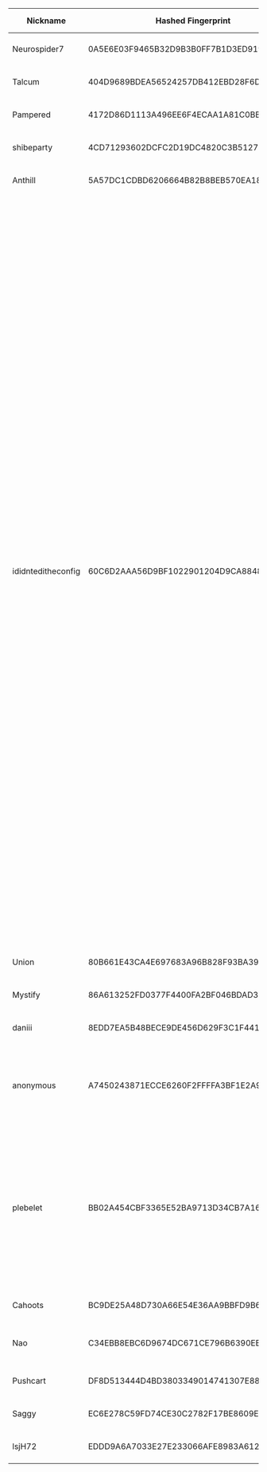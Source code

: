 | Nickname |  Hashed Fingerprint	| Or Addresses | Contact | Running | Flags | Last Seen | First Seen | Last Restarted | Advertised Bandwidth | Platform | Version | Version Status | Recommended Version | Verified hostnames | Exit policy |
|---|---|---|---|---|---|---|---|---|---|---|---|---|---|---|---|
|Neurospider7 | 0A5E6E03F9465B32D9B3B0FF7B1D3ED91942058F | ["198.98.58.110:443"] | netherworldbelow AT mail DOT com | true | Running, V2Dir, Valid | 2025-10-17 13:00:00 | 2025-10-17 06:00:00 | 2025-10-17 05:48:42 | 0 | Tor 0.4.8.19 on Linux | 0.4.8.19 | recommended | true | N/A | ["reject *:*"]|
|Talcum | 404D9689BDEA56524257DB412EBD28F6DCA1E628 | ["49.12.106.137:443","[2a01:4f8:c014:c013::1]:443"] | Talcum@proton.me | true | Running, V2Dir, Valid | 2025-10-17 13:00:00 | 2025-10-17 08:00:00 | 2025-10-17 07:36:46 | 0 | Tor 0.4.8.19 on Linux | 0.4.8.19 | recommended | true | ["static.137.106.12.49.clients.your-server.de"] | ["reject *:*"]|
|Pampered | 4172D86D1113A496EE6F4ECAA1A81C0BBCB07774 | ["5.75.234.90:443","[2a01:4f8:c013:e7e7::1]:443"] | Pampered@proton.me | true | Running, V2Dir, Valid | 2025-10-17 13:00:00 | 2025-10-17 08:00:00 | 2025-10-17 07:27:50 | 0 | Tor 0.4.8.19 on Linux | 0.4.8.19 | recommended | true | ["static.90.234.75.5.clients.your-server.de"] | ["reject *:*"]|
|shibeparty | 4CD71293602DCFC2D19DC4820C3B5127F60F871F | ["176.146.124.34:9001"] | tor@shibe.fr | true | Running, V2Dir, Valid | 2025-10-17 13:00:00 | 2025-10-17 09:00:00 | 2025-10-17 10:11:59 | 0 | Tor 0.4.8.19 on Linux | 0.4.8.19 | recommended | true | ["176-146-124-34.abo.bbox.fr"] | ["reject *:*"]|
|Anthill | 5A57DC1CDBD6206664B82B8BEB570EA1849B50D0 | ["91.99.79.188:443","[2a01:4f8:1c1a:c686::1]:443"] | Anthill@proton.me | true | Running, V2Dir, Valid | 2025-10-17 13:00:00 | 2025-10-17 08:00:00 | 2025-10-17 07:32:18 | 0 | Tor 0.4.8.19 on Linux | 0.4.8.19 | recommended | true | ["static.188.79.99.91.clients.your-server.de"] | ["reject *:*"]|
|ididnteditheconfig | 60C6D2AAA56D9BF1022901204D9CA8848E1EE326 | ["202.61.253.243:9001"] | Random Person nobody@tor.org | true | Exit, Running, V2Dir, Valid | 2025-10-17 13:00:00 | 2025-10-17 10:00:00 | 2025-10-17 08:05:56 | 0 | Tor 0.4.8.10 on Linux | 0.4.8.10 | recommended | true | N/A | ["reject 0.0.0.0/8:*","reject 169.254.0.0/16:*","reject 127.0.0.0/8:*","reject 192.168.0.0/16:*","reject 10.0.0.0/8:*","reject 172.16.0.0/12:*","reject 202.61.253.243:*","accept *:20-23","accept *:43","accept *:53","accept *:79-81","accept *:88","accept *:110","accept *:143","accept *:194","accept *:220","accept *:389","accept *:443","accept *:464","accept *:465","accept *:531","accept *:543-544","accept *:554","accept *:563","accept *:587","accept *:636","accept *:706","accept *:749","accept *:873","accept *:902-904","accept *:981","accept *:989-995","accept *:1194","accept *:1220","accept *:1293","accept *:1500","accept *:1533","accept *:1677","accept *:1723","accept *:1755","accept *:1863","accept *:2082","accept *:2083","accept *:2086-2087","accept *:2095-2096","accept *:2102-2104","accept *:3128","accept *:3389","accept *:3690","accept *:4321","accept *:4643","accept *:5050","accept *:5190","accept *:5222-5223","accept *:5228","accept *:5900","accept *:6660-6669","accept *:6679","accept *:6697","accept *:8000","accept *:8008","accept *:8074","accept *:8080","accept *:8082","accept *:8087-8088","accept *:8332-8333","accept *:8443","accept *:8888","accept *:9418","accept *:9999","accept *:10000","accept *:11371","accept *:19294","accept *:19638","accept *:50002","accept *:64738","reject *:*"]|
|Union | 80B661E43CA4E697683A96B828F93BA396A74632 | ["128.140.87.180:443","[2a01:4f8:c014:bd71::1]:443"] | Union@proton.me | true | Running, V2Dir, Valid | 2025-10-17 13:00:00 | 2025-10-17 08:00:00 | 2025-10-17 07:27:37 | 0 | Tor 0.4.8.19 on Linux | 0.4.8.19 | recommended | true | ["static.180.87.140.128.clients.your-server.de"] | ["reject *:*"]|
|Mystify | 86A613252FD0377F4400FA2BF046BDAD343B0B7B | ["91.99.22.255:443","[2a01:4f8:1c1a:39f3::1]:443"] | Mystify@proton.me | true | Running, V2Dir, Valid | 2025-10-17 13:00:00 | 2025-10-17 08:00:00 | 2025-10-17 07:31:57 | 0 | Tor 0.4.8.19 on Linux | 0.4.8.19 | recommended | true | ["static.255.22.99.91.clients.your-server.de"] | ["reject *:*"]|
|daniii | 8EDD7EA5B48BECE9DE456D629F3C1F4411B3FACD | ["91.186.39.119:9002"] | fuck.off@gmail.com | true | Running, V2Dir, Valid | 2025-10-17 13:00:00 | 2025-10-17 01:00:00 | 2025-10-17 02:07:03 | 0 | Tor 0.4.8.10 on Linux | 0.4.8.10 | recommended | true | ["pool-119.39.186.91.dynamic.wobline-ip.de"] | ["reject *:*"]|
|anonymous | A7450243871ECCE6260F2FFFFA3BF1E2A97F2C47 | ["45.142.195.40:9001"] | N/A | true | Exit, Running, V2Dir, Valid | 2025-10-17 13:00:00 | 2025-10-17 13:00:00 | 2025-10-17 12:24:23 | 0 | Tor 0.4.8.10 on Linux | 0.4.8.10 | recommended | true | N/A | ["reject 0.0.0.0/8:*","reject 169.254.0.0/16:*","reject 127.0.0.0/8:*","reject 192.168.0.0/16:*","reject 10.0.0.0/8:*","reject 172.16.0.0/12:*","reject 45.142.195.40:*","accept *:*"]|
|plebelet | BB02A454CBF3365E52BA9713D34CB7A169FC4D79 | ["107.189.27.145:443","[2602:fa59:5:915::1]:443"] | johan@freemail | true | Exit, Running, Valid | 2025-10-17 13:00:00 | 2025-10-17 01:00:00 | 2025-10-17 00:46:40 | 0 | Tor 0.4.8.19 on Linux | 0.4.8.19 | recommended | true | N/A | ["reject 0.0.0.0/8:*","reject 169.254.0.0/16:*","reject 127.0.0.0/8:*","reject 192.168.0.0/16:*","reject 10.0.0.0/8:*","reject 172.16.0.0/12:*","reject 107.189.27.145:*","reject *:25","reject *:119","reject *:135-139","reject *:445","reject *:563","reject *:1214","reject *:4661-4666","reject *:6346-6429","reject *:6699","reject *:6881-6999","accept *:*"]|
|Cahoots | BC9DE25A48D730A66E54E36AA9BBFD9B6B152829 | ["116.202.9.44:443","[2a01:4f8:c013:f4bf::1]:443"] | Cahoots@proton.me | true | Running, V2Dir, Valid | 2025-10-17 13:00:00 | 2025-10-17 08:00:00 | 2025-10-17 07:07:49 | 0 | Tor 0.4.8.19 on Linux | 0.4.8.19 | recommended | true | ["static.44.9.202.116.clients.your-server.de"] | ["reject *:*"]|
|Nao | C34EBB8EBC6D9674DC671CE796B6390EB6F1BFCF | ["116.80.45.37:9001","[2001:2c0:100:411:15:cafe:1df:1]:9001"] | email:mail[]ekinao.com url:https://www.ekinao.com proof:dns-rsa ciissversion:2 | false | Running, V2Dir, Valid | 2025-10-17 12:00:00 | 2025-10-17 10:00:00 | 2025-10-17 11:09:59 | 0 | Tor 0.4.8.19 on Linux | 0.4.8.19 | recommended | true | N/A | ["reject *:*"]|
|Pushcart | DF8D513444D4BD3803349014741307E8826C4680 | ["91.98.90.228:443","[2a01:4f8:c012:d5b1::1]:443"] | Pushcart@proton.me | true | Running, V2Dir, Valid | 2025-10-17 13:00:00 | 2025-10-17 08:00:00 | 2025-10-17 07:10:33 | 0 | Tor 0.4.8.19 on Linux | 0.4.8.19 | recommended | true | ["static.228.90.98.91.clients.your-server.de"] | ["reject *:*"]|
|Saggy | EC6E278C59FD74CE30C2782F17BE8609E135B3C7 | ["168.119.189.61:443","[2a01:4f8:c012:5f4c::1]:443"] | Saggy@proton.me | true | Running, V2Dir, Valid | 2025-10-17 13:00:00 | 2025-10-17 08:00:00 | 2025-10-17 07:37:08 | 0 | Tor 0.4.8.19 on Linux | 0.4.8.19 | recommended | true | ["static.61.189.119.168.clients.your-server.de"] | ["reject *:*"]|
|lsjH72 | EDDD9A6A7033E27E233066AFE8983A612B5BEFED | ["2.56.246.107:9001","[2a0e:97c0:3ea:585::1]:9001"] | L <rarity_discard300 at simplelogin dot com> | true | Running, Valid | 2025-10-17 13:00:00 | 2025-10-17 09:00:00 | 2025-10-17 08:25:37 | 0 | Tor 0.4.8.17 on Linux | 0.4.8.17 | recommended | true | N/A | ["reject *:*"]|
